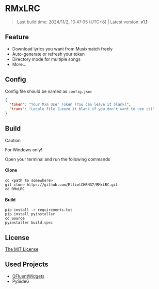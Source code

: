 # RMxLRC
> Last build time: 2024/11/2, 10:47:05 (UTC+8) | Latest version: [v1.1](https://github.com/ElliotCHEN37/RMxLRC/releases/latest)

## Feature
- Download lyrics you want from Musixmatch freely
- Auto-generate or refresh your token
- Directory mode for multiple songs
- More...

## Config
Config file should be named as `config.json`
```json
{
  "token": "Your Mxm User Token (You can leave it blank)",
  "trans": "Locale file (Leave it blank if you don't want to use it)"
}
```

## Build
> [!CAUTION]
> For Windows only!

Open your terminal and run the following commands<br>
#### Clone
`cd <path to somewhere>`<br>
`git clone https://github.com/ElliotCHEN37/RMxLRC.git`<Br>
`cd RMxLRC`<br>
#### Build
`pip install -r requirements.txt`<br>
`pip install pyinstaller`<br>
`cd Source`<br>
`pyinstaller build.spec`<br>

## License
[The MIT License](LICENSE.txt)

## Used Projects
- [QFluentWidgets](https://qfluentwidgets.com/)
- PySide6
